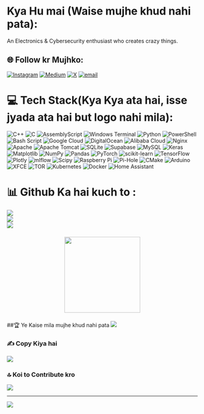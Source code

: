 # Kya Hu mai (Waise mujhe khud nahi pata):
An Electronics & Cybersecurity enthusiast who creates crazy things.


## 🌐 Follow kr Mujhko:
[![Instagram](https://img.shields.io/badge/Instagram-%23E4405F.svg?logo=Instagram&logoColor=white)](https://instagram.com/err0rgod) [![Medium](https://img.shields.io/badge/Medium-12100E?logo=medium&logoColor=white)](https://medium.com/@err0rgod) [![X](https://img.shields.io/badge/X-black.svg?logo=X&logoColor=white)](https://x.com/err0rgod) [![email](https://img.shields.io/badge/Email-D14836?logo=gmail&logoColor=white)](mailto:naamkimkc@gmail.com) 

# 💻 Tech Stack(Kya Kya ata hai, isse jyada ata hai but logo nahi mila):
![C++](https://img.shields.io/badge/c++-%2300599C.svg?style=for-the-badge&logo=c%2B%2B&logoColor=white) ![C](https://img.shields.io/badge/c-%2300599C.svg?style=for-the-badge&logo=c&logoColor=white) ![AssemblyScript](https://img.shields.io/badge/assembly%20script-%23000000.svg?style=for-the-badge&logo=assemblyscript&logoColor=white) ![Windows Terminal](https://img.shields.io/badge/Windows%20Terminal-%234D4D4D.svg?style=for-the-badge&logo=windows-terminal&logoColor=white) ![Python](https://img.shields.io/badge/python-3670A0?style=for-the-badge&logo=python&logoColor=ffdd54) ![PowerShell](https://img.shields.io/badge/PowerShell-%235391FE.svg?style=for-the-badge&logo=powershell&logoColor=white) ![Bash Script](https://img.shields.io/badge/bash_script-%23121011.svg?style=for-the-badge&logo=gnu-bash&logoColor=white) ![Google Cloud](https://img.shields.io/badge/GoogleCloud-%234285F4.svg?style=for-the-badge&logo=google-cloud&logoColor=white) ![DigitalOcean](https://img.shields.io/badge/DigitalOcean-%230167ff.svg?style=for-the-badge&logo=digitalOcean&logoColor=white) ![Alibaba Cloud](https://img.shields.io/badge/AlibabaCloud-%23FF6701.svg?style=for-the-badge&logo=alibabacloud&logoColor=white) ![Nginx](https://img.shields.io/badge/nginx-%23009639.svg?style=for-the-badge&logo=nginx&logoColor=white) ![Apache](https://img.shields.io/badge/apache-%23D42029.svg?style=for-the-badge&logo=apache&logoColor=white) ![Apache Tomcat](https://img.shields.io/badge/apache%20tomcat-%23F8DC75.svg?style=for-the-badge&logo=apache-tomcat&logoColor=black) ![SQLite](https://img.shields.io/badge/sqlite-%2307405e.svg?style=for-the-badge&logo=sqlite&logoColor=white) ![Supabase](https://img.shields.io/badge/Supabase-3ECF8E?style=for-the-badge&logo=supabase&logoColor=white) ![MySQL](https://img.shields.io/badge/mysql-4479A1.svg?style=for-the-badge&logo=mysql&logoColor=white) ![Keras](https://img.shields.io/badge/Keras-%23D00000.svg?style=for-the-badge&logo=Keras&logoColor=white) ![Matplotlib](https://img.shields.io/badge/Matplotlib-%23ffffff.svg?style=for-the-badge&logo=Matplotlib&logoColor=black) ![NumPy](https://img.shields.io/badge/numpy-%23013243.svg?style=for-the-badge&logo=numpy&logoColor=white) ![Pandas](https://img.shields.io/badge/pandas-%23150458.svg?style=for-the-badge&logo=pandas&logoColor=white) ![PyTorch](https://img.shields.io/badge/PyTorch-%23EE4C2C.svg?style=for-the-badge&logo=PyTorch&logoColor=white) ![scikit-learn](https://img.shields.io/badge/scikit--learn-%23F7931E.svg?style=for-the-badge&logo=scikit-learn&logoColor=white) ![TensorFlow](https://img.shields.io/badge/TensorFlow-%23FF6F00.svg?style=for-the-badge&logo=TensorFlow&logoColor=white) ![Plotly](https://img.shields.io/badge/Plotly-%233F4F75.svg?style=for-the-badge&logo=plotly&logoColor=white) ![mlflow](https://img.shields.io/badge/mlflow-%23d9ead3.svg?style=for-the-badge&logo=numpy&logoColor=blue) ![Scipy](https://img.shields.io/badge/SciPy-%230C55A5.svg?style=for-the-badge&logo=scipy&logoColor=%white) ![Raspberry Pi](https://img.shields.io/badge/-Raspberry_Pi-C51A4A?style=for-the-badge&logo=Raspberry-Pi) ![Pi-Hole](https://img.shields.io/badge/pihole-%2396060C.svg?style=for-the-badge&logo=pi-hole&logoColor=white) ![CMake](https://img.shields.io/badge/CMake-%23008FBA.svg?style=for-the-badge&logo=cmake&logoColor=white) ![Arduino](https://img.shields.io/badge/-Arduino-00979D?style=for-the-badge&logo=Arduino&logoColor=white) ![XFCE](https://img.shields.io/badge/XFCE-%232284F2.svg?style=for-the-badge&logo=xfce&logoColor=white)  ![TOR](https://img.shields.io/badge/tor-%237E4798.svg?style=for-the-badge&logo=tor-project&logoColor=white)  ![Kubernetes](https://img.shields.io/badge/kubernetes-%23326ce5.svg?style=for-the-badge&logo=kubernetes&logoColor=white) ![Docker](https://img.shields.io/badge/docker-%230db7ed.svg?style=for-the-badge&logo=docker&logoColor=white) ![Home Assistant](https://img.shields.io/badge/home%20assistant-%2341BDF5.svg?style=for-the-badge&logo=home-assistant&logoColor=white)
# 📊 Github Ka hai kuch to :
![](https://github-readme-stats.vercel.app/api?username=err0rgod&theme=dark&hide_border=false&include_all_commits=true&count_private=true)<br/>
![](https://nirzak-streak-stats.vercel.app/?user=err0rgod&theme=dark&hide_border=false)<br/>
![](https://github-readme-stats.vercel.app/api/top-langs/?username=err0rgod&theme=dark&hide_border=false&include_all_commits=true&count_private=true&layout=compact)

###

<div align="center">
  <img height="200" src="https://media.giphy.com/media/v1.Y2lkPTc5MGI3NjExbWQyYnVydTY1YTJ2cXp5NGQ4YXBhY2l3N3I3ZG5ramN3dGswMmpwNCZlcD12MV9naWZzX3NlYXJjaCZjdD1n/eFxpuiAuG4nrPNCPEM/giphy.gif"  />
</div>

###


##🏆 Ye Kaise mila mujhe khud nahi pata
![](https://github-profile-trophy.vercel.app/?username=err0rgod&theme=radical&no-frame=false&no-bg=true&margin-w=4)

### ✍️ Copy Kiya hai
![](https://quotes-github-readme.vercel.app/api?type=horizontal&theme=radical)

### 🔝 Koi to Contribute kro
![](https://github-contributor-stats.vercel.app/api?username=err0rgod&limit=5&theme=dark&combine_all_yearly_contributions=true)

---
[![](https://visitcount.itsvg.in/api?id=err0rgod&icon=0&color=0)](https://visitcount.itsvg.in)

